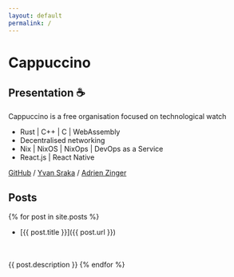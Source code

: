 ```yaml
---
layout: default
permalink: /
---
```


# Cappuccino

## Presentation ☕

Cappuccino is a free organisation focused on technological watch
- Rust \| C++ \| C \| WebAssembly
- Decentralised networking
- Nix \| NixOS \| NixOps \| DevOps as a Service
- React.js \| React Native


[GitHub](https://github.com/cppccn) / [Yvan Sraka](https://github.com/yvan-sraka) / [Adrien Zinger](https://github.com/adrien-zinger)

## Posts

{% for post in site.posts %}
* [{{ post.title }}]({{ post.url }})
<br/>
<br/>
{{ post.description }}
{% endfor %}
